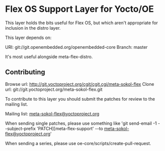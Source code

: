 Flex OS Support Layer for Yocto/OE
================================================

This layer holds the bits useful for Flex OS, but which aren't appropriate for
inclusion in the distro layer.

This layer depends on:

URI: git://git.openembedded.org/openembedded-core
Branch: master

It's most useful alongside meta-flex-distro.


Contributing
------------

Browse url: http://git.yoctoproject.org/cgit/cgit.cgi/meta-sokol-flex
Clone url: git://git.yoctoproject.org/meta-sokol-flex.git

To contribute to this layer you should submit the patches for review to the
mailing list.

Mailing list: meta-sokol-flex@yoctoproject.org

When sending single patches, please use something like
'git send-email -1 --subject-prefix 'PATCH][meta-flex-support' --to meta-sokol-flex@yoctoproject.org'

When sending a series, please use oe-core/scripts/create-pull-request.
